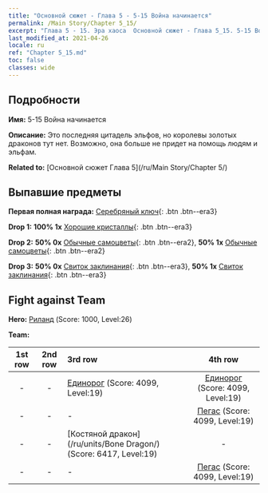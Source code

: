 ```yaml
---
title: "Основной сюжет - Глава 5 - 5-15 Война начинается"
permalink: /Main Story/Chapter 5_15/
excerpt: "Глава 5 - 15. Эра хаоса  Основной сюжет - Глава 5_15. 5-15 Война начинается"
last_modified_at: 2021-04-26
locale: ru
ref: "Chapter 5_15.md"
toc: false
classes: wide
---
```


## Подробности

 **Имя:** 5-15 Война начинается

 **Описание:** Это последняя цитадель эльфов, но королевы золотых драконов тут нет. Возможно, она больше не придет на помощь людям и эльфам.

 **Related to:** [Основной сюжет Глава 5](/ru/Main Story/Chapter 5/)

## Выпавшие предметы

 **Первая полная награда:** [Серебряный ключ](/ItemsRU/con_693/){: .btn .btn--era3}

 **Drop 1:** **100% 1x** [Хорошие кристаллы](/ItemsRU/mat_17/){: .btn .btn--era3}

 **Drop 2:** **50% 0x** [Обычные самоцветы](/ItemsRU/mat_10/){: .btn .btn--era2}, **50% 1x** [Обычные самоцветы](/ItemsRU/mat_10/){: .btn .btn--era2}

 **Drop 3:** **50% 0x** [Свиток заклинания](/ItemsRU/con_694/){: .btn .btn--era3}, **50% 1x** [Свиток заклинания](/ItemsRU/con_694/){: .btn .btn--era3}


## Fight against Team
 **Hero:** [Риланд](/ru/heroes/Ryland/) (Score: 1000, Level:26)

 **Team:**


  | 1st row | 2nd row | 3rd row | 4th row |
  |:----:|:----:|:----|:----:|
  | - | - | [Единорог](/ru/units/Unicorn/) (Score: 4099, Level:19)  | [Единорог](/ru/units/Unicorn/) (Score: 4099, Level:19)  |
  | - | - | - | [Пегас](/ru/units/Pegasus/) (Score: 4099, Level:19)  |
  | - | - | [Костяной дракон](/ru/units/Bone Dragon/) (Score: 6417, Level:19)  | - |
  | - | - | - | [Пегас](/ru/units/Pegasus/) (Score: 4099, Level:19)  |


